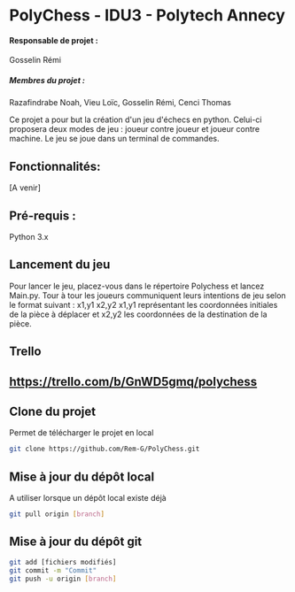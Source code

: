 # PolyChess - IDU3 - Polytech Annecy

#### Responsable de projet :
Gosselin Rémi
##### Membres du projet :
Razafindrabe Noah, Vieu Loïc, Gosselin Rémi, Cenci Thomas

Ce projet a pour but la création d'un jeu d'échecs en python. Celui-ci proposera deux modes de jeu : joueur contre joueur et joueur contre machine.
Le jeu se joue dans un terminal de commandes.

## Fonctionnalités:
[A venir]

## Pré-requis :
Python 3.x

## Lancement du jeu
Pour lancer le jeu, placez-vous dans le répertoire Polychess et lancez Main.py.
Tour à tour les joueurs communiquent leurs intentions de jeu selon le format suivant : x1,y1 x2,y2
x1,y1 représentant les coordonnées initiales de la pièce à déplacer et x2,y2 les coordonnées de la destination de la pièce.

## Trello
https://trello.com/b/GnWD5gmq/polychess
----------

## Clone du projet
Permet de télécharger le projet en local
```bash
git clone https://github.com/Rem-G/PolyChess.git
```

## Mise à jour du dépôt local
A utiliser lorsque un dépôt local existe déjà
```bash
git pull origin [branch]
```

## Mise à jour du dépôt git
```bash
git add [fichiers modifiés]
git commit -m "Commit"
git push -u origin [branch]
```
